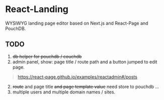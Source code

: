 # React-Landing
WYSIWYG landing page editor based on Next.js and React-Page and PouchDB.  
## TODO  
1. ~~db helper for pouchdb / couchdb~~
1. admin panel, show: page title / route path and a button jumped to edit page.  
> https://react-page.github.io/examples/reactadmin#/posts  
2. ~~route~~ and page title ~~and page template value~~ need store to pouchdb ...  
3. multiple users and multiple domain names / sites.

